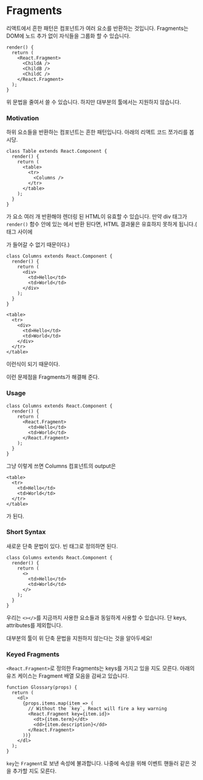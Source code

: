 # Fragments

리액트에서 흔한 패턴은 컴포넌트가 여러 요소를 반환하는 것입니다. Fragments는 DOM에 노드 추가 없이 자식들을 그룹화 할 수 있습니다.



```react
render() {
  return (
    <React.Fragment>
      <ChildA />
      <ChildB />
      <ChildC />
    </React.Fragment>
  );
}
```



위 문법을 줄여서 쓸 수 있습니다. 하지만 대부분의 툴에서는 지원하지 않습니다.



### Motivation

하위 요소들을 반환하는 컴포넌트는 흔한 패턴입니다. 아래의 리액트 코드 쪼가리를 봅시당.

```react
class Table extends React.Component {
  render() {
    return (
      <table>
        <tr>
          <Columns />
        </tr>
      </table>
    );
  }
}

```

<Columns />가 <td> 요소 여러 개 반환해야 렌더링 된 HTML이 유효할 수 있습니다. 만약 div 태그가 `render()` 함수 안에 있는 <Columns />에서 반환 된다면, HTML 결과물은 유효하지 못하게 됩니다.(<tr> 태그 사이에 <div>가 들어갈 수 없기 때문이다.) 



```react
class Columns extends React.Component {
  render() {
    return (
      <div>
        <td>Hello</td>
        <td>World</td>
      </div>
    );
  }
}
```



```react
<table>
  <tr>
    <div>
      <td>Hello</td>
      <td>World</td>
    </div>
  </tr>
</table>

```

이런식이 되기 때문이다.



이런 문제점을 Fragments가 해결해 준다.



### Usage

```react
class Columns extends React.Component {
  render() {
    return (
      <React.Fragment>
        <td>Hello</td>
        <td>World</td>
      </React.Fragment>
    );
  }
}
```

그냥 이렇게 쓰면 Columns 컴포넌트의 output은

```react
<table>
  <tr>
    <td>Hello</td>
    <td>World</td>
  </tr>
</table>
```

가 된다.



### Short Syntax

새로운 단축 문법이 있다. 빈 태그로 정의하면 된다.

```
class Columns extends React.Component {
  render() {
    return (
      <>
        <td>Hello</td>
        <td>World</td>
      </>
    );
  }
}
```

우리는 `<></>`를 지금까지 사용한 요소들과 동일하게 사용할 수 있습니다. 단 keys, attributes를 제외합니다.

대부분의 툴이 위 단축 문법을 지원하지 않는다는 것을 알아두세요! 



### Keyed Fragments

`<React.Fragment>`로 정의한 Fragments는 keys를 가지고 있을 지도 모른다. 아래의 유즈 케이스는 Fragment 배열 모음을 감싸고 있습니다. 

```react
function Glossary(props) {
  return (
    <dl>
      {props.items.map(item => (
        // Without the `key`, React will fire a key warning
        <React.Fragment key={item.id}>
          <dt>{item.term}</dt>
          <dd>{item.description}</dd>
        </React.Fragment>
      ))}
    </dl>
  );
}

```

`key`는  `Fragment`로 보낸 속성에 불과합니다. 나중에 속성을 위해 이벤트 핸들러 같은 것을 추가할 지도 모른다. 